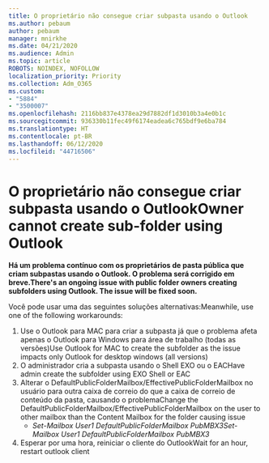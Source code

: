 ```yaml
---
title: O proprietário não consegue criar subpasta usando o Outlook
ms.author: pebaum
author: pebaum
manager: mnirkhe
ms.date: 04/21/2020
ms.audience: Admin
ms.topic: article
ROBOTS: NOINDEX, NOFOLLOW
localization_priority: Priority
ms.collection: Adm_O365
ms.custom:
- "5884"
- "3500007"
ms.openlocfilehash: 2116bb837e4378ea29d7882df1d3010b3a4e0b1c
ms.sourcegitcommit: 936330b11fec49f6174eadea6c765bdf9e6ba784
ms.translationtype: HT
ms.contentlocale: pt-BR
ms.lasthandoff: 06/12/2020
ms.locfileid: "44716506"
---
```

# <a name="owner-cannot-create-sub-folder-using-outlook"></a><span data-ttu-id="c6d32-102">O proprietário não consegue criar subpasta usando o Outlook</span><span class="sxs-lookup"><span data-stu-id="c6d32-102">Owner cannot create sub-folder using Outlook</span></span>

<span data-ttu-id="c6d32-103">**Há um problema contínuo com os proprietários de pasta pública que criam subpastas usando o Outlook. O problema será corrigido em breve.**</span><span class="sxs-lookup"><span data-stu-id="c6d32-103">**There's an ongoing issue with public folder owners creating subfolders using Outlook. The issue will be fixed soon.**</span></span>

<span data-ttu-id="c6d32-104">Você pode usar uma das seguintes soluções alternativas:</span><span class="sxs-lookup"><span data-stu-id="c6d32-104">Meanwhile, use one of the following workarounds:</span></span>

1. <span data-ttu-id="c6d32-105">Use o Outlook para MAC para criar a subpasta já que o problema afeta apenas o Outlook para Windows para área de trabalho (todas as versões)</span><span class="sxs-lookup"><span data-stu-id="c6d32-105">Use Outlook for MAC to create the subfolder as the issue impacts only Outlook for desktop windows (all versions)</span></span>
2. <span data-ttu-id="c6d32-106">O administrador cria a subpasta usando o Shell EXO ou o EAC</span><span class="sxs-lookup"><span data-stu-id="c6d32-106">Have admin create the subfolder using EXO Shell or EAC</span></span>
3. <span data-ttu-id="c6d32-107">Alterar o DefaultPublicFolderMailbox/EffectivePublicFolderMailbox no usuário para outra caixa de correio do que a caixa de correio de conteúdo da pasta, causando o problema</span><span class="sxs-lookup"><span data-stu-id="c6d32-107">Change the DefaultPublicFolderMailbox/EffectivePublicFolderMailbox on the user to other mailbox than the Content Mailbox for the folder causing issue</span></span>  
    - <span data-ttu-id="c6d32-108">*Set-Mailbox User1 DefaultPublicFolderMailbox PubMBX3*</span><span class="sxs-lookup"><span data-stu-id="c6d32-108">*Set-Mailbox User1 DefaultPublicFolderMailbox PubMBX3*</span></span>
4. <span data-ttu-id="c6d32-109">Esperar por uma hora, reiniciar o cliente do Outlook</span><span class="sxs-lookup"><span data-stu-id="c6d32-109">Wait for an hour, restart outlook client</span></span>